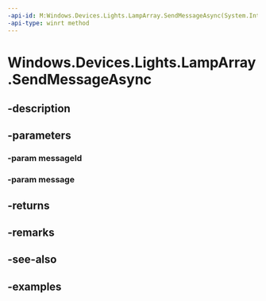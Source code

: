```yaml
---
-api-id: M:Windows.Devices.Lights.LampArray.SendMessageAsync(System.Int32,Windows.Storage.Streams.IBuffer)
-api-type: winrt method
---
```


<!-- Method syntax.
public IAsyncAction LampArray.SendMessageAsync(Int32 messageId, IBuffer message)
-->

# Windows.Devices.Lights.LampArray.SendMessageAsync

## -description

## -parameters
### -param messageId

### -param message

## -returns

## -remarks

## -see-also

## -examples

